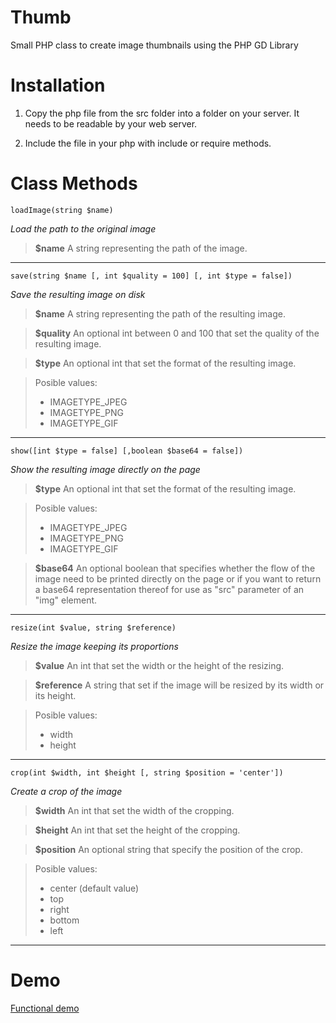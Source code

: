 # Thumb

Small PHP class to create image thumbnails using the PHP GD Library

Installation
============

1.	Copy the php file from the src folder into a folder on your
	server. It needs to be readable by your web server.

2.	Include the file in your php with include or require methods.

Class Methods
=============

    loadImage(string $name)
_Load the path to the original image_
>**$name** A string representing the path of the image.

---

    save(string $name [, int $quality = 100] [, int $type = false])
_Save the resulting image on disk_
>**$name** A string representing the path of the resulting image.

>**$quality** An optional int between 0 and 100 that set the quality of the resulting image.

>**$type** An optional int that set the format of the resulting image.

>Posible values:
>* IMAGETYPE_JPEG
>* IMAGETYPE_PNG
>* IMAGETYPE_GIF

---

    show([int $type = false] [,boolean $base64 = false])
_Show the resulting image directly on the page_
>**$type** An optional int that set the format of the resulting image.

>Posible values:
>* IMAGETYPE_JPEG
>* IMAGETYPE_PNG
>* IMAGETYPE_GIF

>**$base64** An optional boolean that specifies whether the flow of the image need to be printed directly on the page or if you want to return a base64 representation thereof for use as "src" parameter of an "img" element.

---

    resize(int $value, string $reference)
_Resize the image keeping its proportions_
>**$value** An int that set the width or the height of the resizing.

>**$reference** A string that set if the image will be resized by its width or its height.

>Posible values:
>* width
>* height

---

    crop(int $width, int $height [, string $position = 'center'])
_Create a crop of the image_
>**$width** An int that set the width of the cropping.

>**$height** An int that set the height of the cropping.

>**$position** An optional string that specify the position of the crop.

>Posible values:
>* center (default value)
>* top
>* right
>* bottom
>* left

---

Demo
============

[Functional demo](https://xprimiendo.com/demo/en/php-class-to-create-image-thumbanils/)
